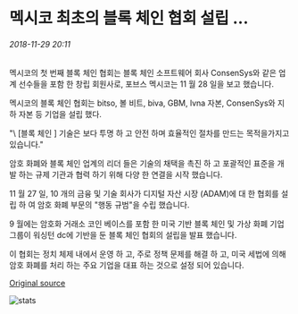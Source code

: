 # 멕시코 최초의 블록 체인 협회 설립 ...

###### 2018-11-29 20:11

멕시코의 첫 번째 블록 체인 협회는 블록 체인 소프트웨어 회사 ConsenSys와 같은 업계 선수들을 포함 한 창립 회원사로, 포브스 멕시코는 11 월 28 일을 보고 했습니다.

멕시코의 블록 체인 협회는 bitso, 볼 비트, biva, GBM, lvna 자본, ConsenSys와 지 하 자본 등 기업을 설립 했다.

"\ [블록 체인 \] 기술은 보다 투명 하 고 안전 하며 효율적인 절차를 만드는 목적을가지고 있습니다."

암호 화폐와 블록 체인 업계의 리더 들은 기술의 채택을 촉진 하 고 포괄적인 표준을 개발 하는 규제 기관과 협력 하기 위해 다양 한 연결을 시작 했습니다.

11 월 27 일, 10 개의 금융 및 기술 회사가 디지털 자산 시장 (ADAM)에 대 한 협회를 설립 하 여 암호 화폐 부문의 "행동 규범"을 수립 했습니다.

9 월에는 암호화 거래소 코인 베이스를 포함 한 미국 기반 블록 체인 및 가상 화폐 기업 그룹이 워싱턴 dc에 기반을 둔 블록 체인 협회의 설립을 발표 했습니다.

이 협회는 정치 체제 내에서 운영 하 고, 주로 정책 문제를 해결 하 고, 미국 세법에 의해 암호 화폐를 처리 하는 주요 기업을 대표 하는 것으로 설정 되어 있습니다.

[Original source](https://cointelegraph.com/news/first-blockchain-association-in-mexico-established)

![stats](https://c.statcounter.com/11760860/0/a89fa40b/1/ "stats")